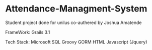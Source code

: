 # Attendance-Managment-System

Student project done for unilus co-authered by Joshua Amatende

FrameWork:
Grails 3.1

Tech Stack:
Microsoft SQL
Groovy
GORM
HTML
Javascript (Jquery)
